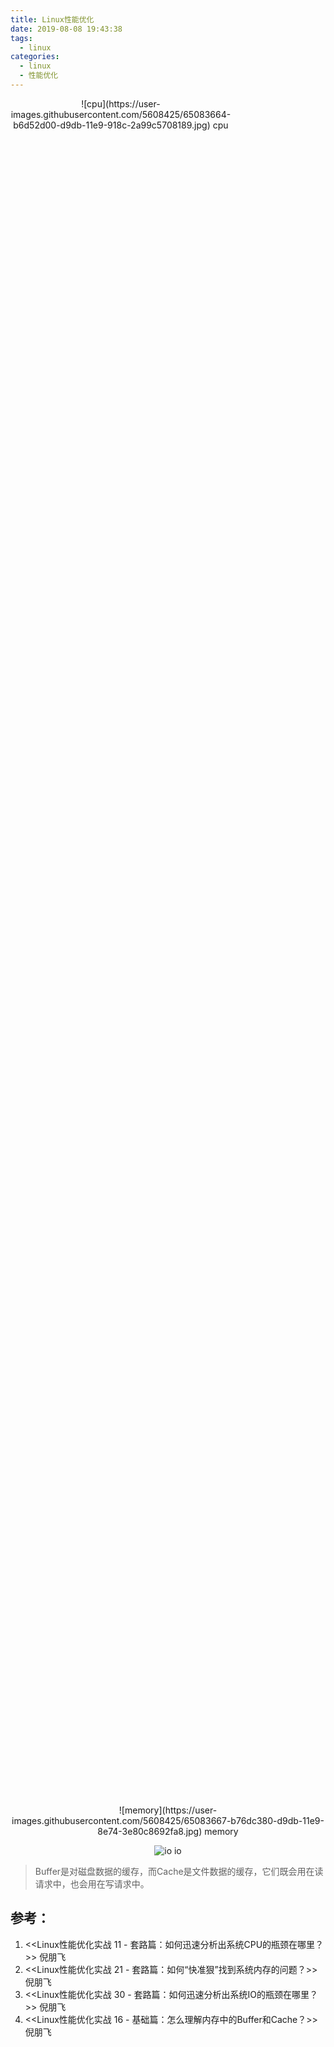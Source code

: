 ```yaml
---
title: Linux性能优化
date: 2019-08-08 19:43:38
tags:
  - linux
categories:
  - linux
  - 性能优化  
---
```


<p hidden>linux性能优化</p>

<!-- more -->

<div style="width:70%; height:70%; text-align: center;">
![cpu](https://user-images.githubusercontent.com/5608425/65083664-b6d52d00-d9db-11e9-918c-2a99c5708189.jpg)
cpu
</div>

<div style="text-align: center;">
![memory](https://user-images.githubusercontent.com/5608425/65083667-b76dc380-d9db-11e9-8e74-3e80c8692fa8.jpg)
memory


![io](https://user-images.githubusercontent.com/5608425/65083666-b6d52d00-d9db-11e9-9b57-e6a9f74235be.JPG)
io
</div>


> Buffer是对磁盘数据的缓存，而Cache是文件数据的缓存，它们既会用在读请求中，也会用在写请求中。

## 参考：

1. <<Linux性能优化实战  11 - 套路篇：如何迅速分析出系统CPU的瓶颈在哪里？>> 倪朋飞
2. <<Linux性能优化实战  21 - 套路篇：如何“快准狠”找到系统内存的问题？>> 倪朋飞
3. <<Linux性能优化实战  30 - 套路篇：如何迅速分析出系统IO的瓶颈在哪里？>> 倪朋飞
4. <<Linux性能优化实战  16 - 基础篇：怎么理解内存中的Buffer和Cache？>> 倪朋飞

